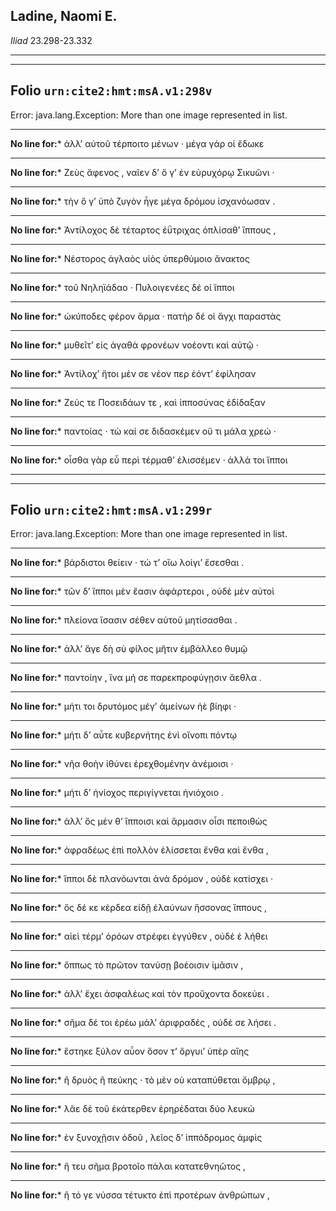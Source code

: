 ## Ladine, Naomi E.

*Iliad* 23.298-23.332

---

---

## **Folio `urn:cite2:hmt:msA.v1:298v`**



Error: java.lang.Exception: More than one image represented in list.

--- 

 **No line for:*** ἀλλʼ αὐτοῦ τέρποιτο μένων · μέγα γάρ οἱ ἔδωκε

--- 

 **No line for:*** Ζεὺς ἄφενος , ναῖεν δʼ ὅ γʼ ἐν εὐρυχόρῳ Σικυῶνι ·

--- 

 **No line for:*** τὴν ὅ γʼ ὑπὸ ζυγὸν ἦγε μέγα δρόμου ἰσχανόωσαν .

--- 

 **No line for:*** Ἀντίλοχος δὲ τέταρτος ἐΰτριχας ὁπλίσαθʼ ἵππους ,

--- 

 **No line for:*** Νέστορος ἀγλαὸς υἱὸς ὑπερθύμοιο ἄνακτος

--- 

 **No line for:*** τοῦ Νηληϊάδαο · Πυλοιγενέες δέ οἱ ἵπποι

--- 

 **No line for:*** ὠκύποδες φέρον ἅρμα · πατὴρ δέ οἱ ἄγχι παραστὰς

--- 

 **No line for:*** μυθεῖτʼ εἰς ἀγαθὰ φρονέων νοέοντι καὶ αὐτῷ ·

--- 

 **No line for:*** Ἀντίλοχʼ ἤτοι μέν σε νέον περ ἐόντʼ ἐφίλησαν

--- 

 **No line for:*** Ζεύς τε Ποσειδάων τε , καὶ ἱπποσύνας ἐδίδαξαν

--- 

 **No line for:*** παντοίας · τὼ καί σε διδασκέμεν οὔ τι μάλα χρεώ ·

--- 

 **No line for:*** οἶσθα γὰρ εὖ περὶ τέρμαθʼ ἑλισσέμεν · ἀλλά τοι ἵπποι

---

---

## **Folio `urn:cite2:hmt:msA.v1:299r`**



Error: java.lang.Exception: More than one image represented in list.

--- 

 **No line for:*** βάρδιστοι θείειν · τώ τʼ οἴω λοίγιʼ ἔσεσθαι .

--- 

 **No line for:*** τῶν δʼ ἵπποι μὲν ἔασιν ἀφάρτεροι , οὐδὲ μὲν αὐτοὶ

--- 

 **No line for:*** πλείονα ἴσασιν σέθεν αὐτοῦ μητίσασθαι .

--- 

 **No line for:*** ἀλλʼ ἄγε δὴ σὺ φίλος μῆτιν ἐμβάλλεο θυμῷ

--- 

 **No line for:*** παντοίην , ἵνα μή σε παρεκπροφύγῃσιν ἄεθλα .

--- 

 **No line for:*** μήτι τοι δρυτόμος μέγʼ ἀμείνων ἠὲ βίηφι ·

--- 

 **No line for:*** μήτι δʼ αὖτε κυβερνήτης ἐνὶ οἴνοπι πόντῳ

--- 

 **No line for:*** νῆα θοὴν ἰθύνει ἐρεχθομένην ἀνέμοισι ·

--- 

 **No line for:*** μήτι δʼ ἡνίοχος περιγίγνεται ἡνιόχοιο .

--- 

 **No line for:*** ἀλλʼ ὃς μέν θʼ ἵπποισι καὶ ἅρμασιν οἷσι πεποιθὼς

--- 

 **No line for:*** ἀφραδέως ἐπὶ πολλὸν ἑλίσσεται ἔνθα καὶ ἔνθα ,

--- 

 **No line for:*** ἵπποι δὲ πλανόωνται ἀνὰ δρόμον , οὐδὲ κατίσχει ·

--- 

 **No line for:*** ὃς δέ κε κέρδεα εἰδῇ ἐλαύνων ἥσσονας ἵππους ,

--- 

 **No line for:*** αἰεὶ τέρμʼ ὁρόων στρέφει ἐγγύθεν , οὐδέ ἑ λήθει

--- 

 **No line for:*** ὅππως τὸ πρῶτον τανύσῃ βοέοισιν ἱμᾶσιν ,

--- 

 **No line for:*** ἀλλʼ ἔχει ἀσφαλέως καὶ τὸν προὔχοντα δοκεύει .

--- 

 **No line for:*** σῆμα δέ τοι ἐρέω μάλʼ ἀριφραδές , οὐδέ σε λήσει .

--- 

 **No line for:*** ἕστηκε ξύλον αὖον ὅσον τʼ ὄργυιʼ ὑπὲρ αἴης

--- 

 **No line for:*** ἢ δρυὸς ἢ πεύκης · τὸ μὲν οὐ καταπύθεται ὄμβρῳ ,

--- 

 **No line for:*** λᾶε δὲ τοῦ ἑκάτερθεν ἐρηρέδαται δύο λευκὼ

--- 

 **No line for:*** ἐν ξυνοχῇσιν ὁδοῦ , λεῖος δʼ ἱππόδρομος ἀμφὶς

--- 

 **No line for:*** ἤ τευ σῆμα βροτοῖο πάλαι κατατεθνηῶτος ,

--- 

 **No line for:*** ἢ τό γε νύσσα τέτυκτο ἐπὶ προτέρων ἀνθρώπων ,